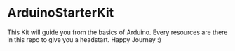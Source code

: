# ArduinoStarterKit
This Kit will guide you from the basics of Arduino. Every resources are there in this repo to give you a headstart. Happy Journey :)
